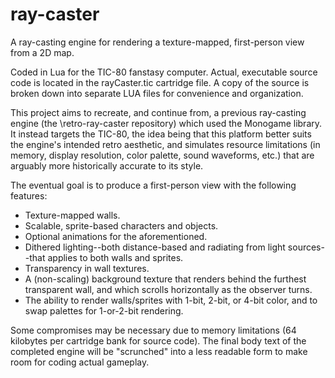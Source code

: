 # ray-caster
A ray-casting engine for rendering a texture-mapped, first-person view from a 2D map.

Coded in Lua for the TIC-80 fanstasy computer. Actual, executable source code is located in the rayCaster.tic cartridge file. A copy of the source is broken down into separate LUA files for convenience and organization.

This project aims to recreate, and continue from, a previous ray-casting engine (the \retro-ray-caster repository) which used the Monogame library. It instead targets the TIC-80, the idea being that this platform better suits the engine's intended retro aesthetic, and simulates resource limitations (in memory, display resolution, color palette, sound waveforms, etc.) that are arguably more historically accurate to its style.

The eventual goal is to produce a first-person view with the following features:

- Texture-mapped walls.
- Scalable, sprite-based characters and objects.
- Optional animations for the aforementioned.
- Dithered lighting--both distance-based and radiating from light sources--that applies to both walls and sprites.
- Transparency in wall textures.
- A (non-scaling) background texture that renders behind the furthest transparent wall, and which scrolls horizontally as the observer turns.
- The ability to render walls/sprites with 1-bit, 2-bit, or 4-bit color, and to swap palettes for 1-or-2-bit rendering.

Some compromises may be necessary due to memory limitations (64 kilobytes per cartridge bank for source code). The final body text of the completed engine will be "scrunched" into a less readable form to make room for coding actual gameplay.
